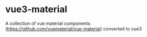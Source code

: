 # vue3-material
A collection of vue material components (https://github.com/vuematerial/vue-material) converted to vue3
